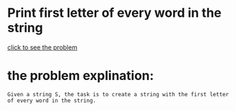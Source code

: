 # Print first letter of every word in the string




[click to see the problem](https://practice.geeksforgeeks.org/problems/print-first-letter-of-every-word-in-the-string3632/1?page=1&category=Strings&difficulty=Basic&status=unsolved&sortBy=submissions)



 # the problem explination:
    Given a string S, the task is to create a string with the first letter of every word in the string.

 